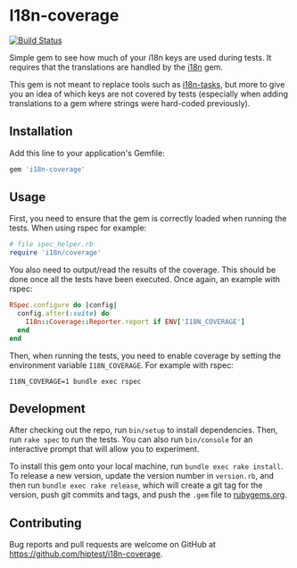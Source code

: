 # I18n-coverage
[![Build Status](https://travis-ci.org/hiptest/i18n-coverage.svg?branch=master)](https://travis-ci.org/hiptest/i18n-coverage)

Simple gem to see how much of your i18n keys are used during tests. It requires that the translations are handled by the [i18n](https://rubygems.org/gems/i18n/) gem.

This gem is not meant to replace tools such as [i18n-tasks](https://rubygems.org/gems/i18n-tasks), but more to give you an idea of which keys are not covered by tests (especially when adding translations to a gem where strings were hard-coded previously).

## Installation

Add this line to your application's Gemfile:

```ruby
gem 'i18n-coverage'
```

## Usage

First, you need to ensure that the gem is correctly loaded when running the tests. When using rspec for example:

```ruby
# file spec_helper.rb
require 'i18n/coverage'
```

You also need to output/read the results of the coverage. This should be done once all the tests have been executed. Once again, an example with rspec:

```ruby
RSpec.configure do |config|
  config.after(:suite) do
    I18n::Coverage::Reporter.report if ENV['I18N_COVERAGE']
  end
end
```

Then, when running the tests, you need to enable coverage by setting the environment variable `I18N_COVERAGE`. For example with rspec:

```shell
I18N_COVERAGE=1 bundle exec rspec
```


## Development

After checking out the repo, run `bin/setup` to install dependencies. Then, run `rake spec` to run the tests. You can also run `bin/console` for an interactive prompt that will allow you to experiment.

To install this gem onto your local machine, run `bundle exec rake install`. To release a new version, update the version number in `version.rb`, and then run `bundle exec rake release`, which will create a git tag for the version, push git commits and tags, and push the `.gem` file to [rubygems.org](https://rubygems.org).

## Contributing

Bug reports and pull requests are welcome on GitHub at https://github.com/hiptest/i18n-coverage.
